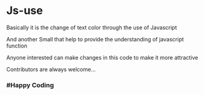 # Js-use

Basically it is the change of text color through the use of Javascript 

And another Small that help to provide the understanding of javascript function





Anyone interested can make changes in this code to make it more attractive





Contributors are always welcome...<br>


<h3>#Happy Coding</h3>

